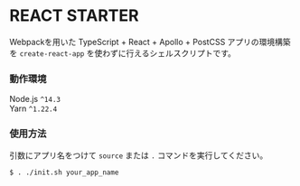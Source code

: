 # REACT STARTER

Webpackを用いた TypeScript + React + Apollo + PostCSS アプリの環境構築を `create-react-app` を使わずに行えるシェルスクリプトです。  

### 動作環境
Node.js `^14.3`  
Yarn `^1.22.4`


### 使用方法
引数にアプリ名をつけて `source` または `.` コマンドを実行してください。
```
$ . ./init.sh your_app_name
```
